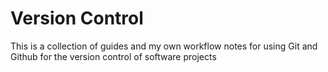 # Version Control

This is a collection of guides and my own workflow notes for using Git and Github for the version control of software projects
